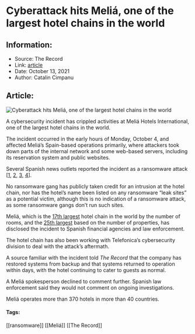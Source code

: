# Cyberattack hits Meliá, one of the largest hotel chains in the world
### 

## Information:
+ Source: The Record
+ Link: [article](https://therecord.media/cyberattack-hits-melia-one-of-the-largest-hotel-chains-in-the-world/)
+ Date: October 13, 2021
+ Author: Catalin Cimpanu


## Article:
![Cyberattack hits Meliá, one of the largest hotel chains in the world](https://therecord.media/wp-content/uploads/2021/10/Melia.jpg)

A cybersecurity incident has crippled activities at Meliá Hotels International, one of the largest hotel chains in the world.


The incident occurred in the early hours of Monday, October 4, and affected Meliá’s Spain-based operations primarily, where attackers took down parts of the internal network and some web-based servers, including its reservation system and public websites.


Several Spanish news outlets reported the incident as a ransomware attack [[1](https://cronicaglobal.elespanol.com/business/ciberataque-melia-deja-sin-web-varios-sus-hoteles_544548_102.html), [2](https://www.20minutos.es/noticia/4844225/0/los-servidores-de-varios-hoteles-melia-han-caido-por-un-ataque-cibernetico), [3](https://cincodias.elpais.com/cincodias/2021/10/04/companias/1633372315_361356.html), [4](https://www.europapress.es/turismo/hoteles/noticia-melia-sufre-ciberataque-afecta-varios-hoteles-grupo-20211004201209.html)].


No ransomware gang has publicly taken credit for an intrusion at the hotel chain, nor has the hotel’s name been listed on any ransomware “leak sites” as a potential victim, although this is no indication of a ransomware attack, as some ransomware gangs don’t run such sites.


Meliá, which is the [17th largest](https://finance.yahoo.com/news/20-largest-hotel-chains-world-222325974.html) hotel chain in the world by the number of rooms, and the [25th largest](https://en.wikipedia.org/wiki/List_of_chained-brand_hotels) based on the number of properties, has disclosed the incident to Spanish financial agencies and law enforcement.


The hotel chain has also been working with Telefonica’s cybersecurity division to deal with the attack’s aftermath.


A source familiar with the incident told *The Record* that the company has restored systems from backup and that systems returned to operation within days, with the hotel continuing to cater to guests as normal.


A Meliá spokesperson declined to comment further. Spanish law enforcement said they would not comment on ongoing investigations.


Meliá operates more than 370 hotels in more than 40 countries.





#### Tags:
[[ransomware]] [[Meliá]] [[The Record]]
